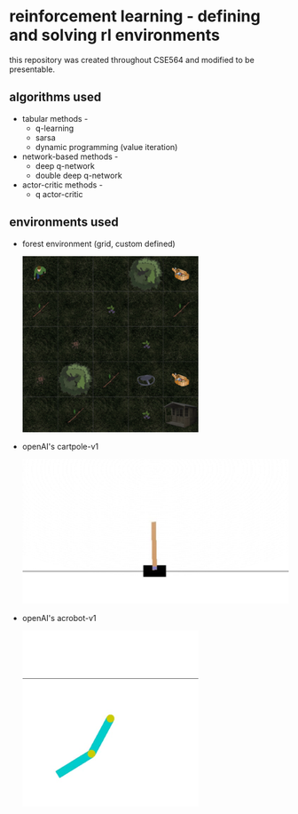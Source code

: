 # reinforcement learning - defining and solving rl environments
this repository was created throughout CSE564 and modified to be presentable.

## algorithms used
  - tabular methods - 
    - q-learning 
    - sarsa
    - dynamic programming (value iteration)
  - network-based methods - 
    - deep q-network
    - double deep q-network
  - actor-critic methods - 
    - q actor-critic

## environments used
  - forest environment (grid, custom defined)
  
    ![Sample Forest Render](sample_renders/forest_sample.png)
    
  - openAI's cartpole-v1

    ![Sample Cartpole Render](sample_renders/cartpole_sample.png)
    
  - openAI's acrobot-v1
    
    ![Sample Acrobot Render](sample_renders/acrobot_sample.png)
